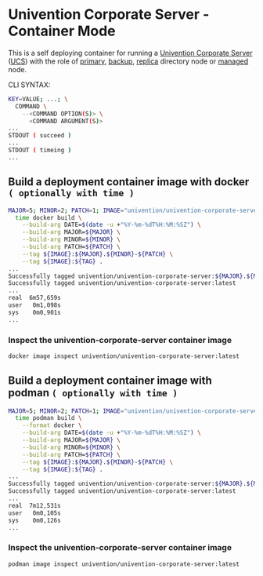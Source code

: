 # Univention Corporate Server - Container Mode

This is a self deploying container for running a [Univention Corporate Server](https://www.univention.com/products/ucs/) ([UCS](https://docs.software-univention.de/manual.html)) with the role of [primary](https://docs.software-univention.de/manual.html#domain-ldap:Primary_Directory_Node), [backup](https://docs.software-univention.de/manual.html#domain-ldap:Backup_Directory_Node), [replica](https://docs.software-univention.de/manual.html#domain-ldap:Replica_Directory_Node) directory node or [managed](https://docs.software-univention.de/manual.html#domain-ldap:Managed_Node) node.

CLI SYNTAX:
```bash
KEY=VALUE; ...; \
  COMMAND \
    --<COMMAND OPTION(S)> \
      <COMMAND ARGUMENT(S)>
...
STDOUT ( succeed )
...
STDOUT ( timeing )
...
```
## Build a deployment container image with docker ```( optionally with time )```
```bash
MAJOR=5; MINOR=2; PATCH=1; IMAGE="univention/univention-corporate-server"; TAG="latest"; \
  time docker build \
    --build-arg DATE=$(date -u +"%Y-%m-%dT%H:%M:%SZ") \
    --build-arg MAJOR=${MAJOR} \
    --build-arg MINOR=${MINOR} \
    --build-arg PATCH=${PATCH} \
    --tag ${IMAGE}:${MAJOR}.${MINOR}-${PATCH} \
    --tag ${IMAGE}:${TAG} .
...
Successfully tagged univention/univention-corporate-server:${MAJOR}.${MINOR}-${PATCH}
Successfully tagged univention/univention-corporate-server:latest
...
real  6m57,659s
user   0m1,098s
sys    0m0,901s
...
```
### Inspect the univention-corporate-server container image
```bash
docker image inspect univention/univention-corporate-server:latest
```
## Build a deployment container image with podman ```( optionally with time )```
```bash
MAJOR=5; MINOR=2; PATCH=1; IMAGE="univention/univention-corporate-server"; TAG="latest"; \
  time podman build \
    --format docker \
    --build-arg DATE=$(date -u +"%Y-%m-%dT%H:%M:%SZ") \
    --build-arg MAJOR=${MAJOR} \
    --build-arg MINOR=${MINOR} \
    --build-arg PATCH=${PATCH} \
    --tag ${IMAGE}:${MAJOR}.${MINOR}-${PATCH} \
    --tag ${IMAGE}:${TAG} .
...
Successfully tagged univention/univention-corporate-server:${MAJOR}.${MINOR}-${PATCH}
Successfully tagged univention/univention-corporate-server:latest
...
real  7m12,531s
user   0m0,105s
sys    0m0,126s
...
```
### Inspect the univention-corporate-server container image
```bash
podman image inspect univention/univention-corporate-server:latest
```

